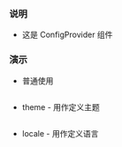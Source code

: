 ### 说明

-   这是 ConfigProvider 组件

### 演示

-   普通使用

```js {"codepath": "demo.jsx"}
```

-   theme - 用作定义主题

```js {"codepath": "theme.jsx"}
```

-   locale - 用作定义语言

```js {"codepath": "locale.jsx"}
```
